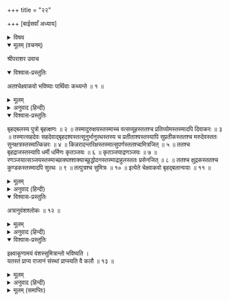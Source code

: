 +++
title = "२२"

+++
[बाईसवाँ अध्याय]



<details><summary>विषय</summary>

भविष्यमें होनेवाले इक्ष्वाकुवंशीय राजाओंका वर्णन
</details>


<details open><summary>मूलम् (वचनम्)</summary>

श्रीपराशर उवाच
</details>

<details open><summary>विश्वास-प्रस्तुतिः</summary>

अतश्चेक्ष्वाकवो भविष्याः पार्थिवाः कथ्यन्ते ॥ १ ॥
</details>

<details><summary>मूलम्</summary>

अतश्चेक्ष्वाकवो भविष्याः पार्थिवाः कथ्यन्ते ॥ १ ॥
</details>

<details><summary>अनुवाद (हिन्दी)</summary>

श्रीपराशरजी बोले—अब मैं भविष्यमें होनेवाले इक्ष्वाकुवंशीय राजाओंका वर्णन करता हूँ ॥ १ ॥
</details>

<details open><summary>विश्वास-प्रस्तुतिः</summary>

बृहद‍्बलस्य पुत्रो बृहत्क्षणः ॥ २ ॥ तस्मादुरुक्षयस्तस्माच्च वत्सव्यूहस्ततश्च प्रतिव्योमस्तस्मादपि दिवाकरः ॥ ३ ॥ तस्मात्सहदेवः सहदेवाद्‍बृहदश्वस्तत्सूनुर्भानुरथस्तस्य च प्रतीताश्वस्तस्यापि सुप्रतीकस्ततश्च मरुदेवस्ततः सुनक्षत्रस्तस्मात्किन्नरः ॥ ४ ॥ किन्नरादन्तरिक्षस्तस्मात्सुपर्णस्ततश्चामित्रजित् ॥ ५ ॥ ततश्च बृहद्राजस्तस्यापि धर्मी धर्मिणः कृतञ्जयः ॥ ६ ॥ कृतञ्जयाद्रणञ्जयः ॥ ७ ॥ रणञ्जयात्सञ्जयस्तस्माच्छाक्यश्शाक्याच्छुद्धोदनस्तस्माद्राहुलस्ततः प्रसेनजित् ॥ ८ ॥ ततश्च क्षुद्रकस्ततश्च कुण्डकस्तस्मादपि सुरथः ॥ ९ ॥ तत्पुत्रश्च सुमित्रः ॥ १० ॥ इत्येते चेक्ष्वाकवो बृहद‍्बलान्वयाः ॥ ११ ॥
</details>

<details><summary>मूलम्</summary>

बृहद‍्बलस्य पुत्रो बृहत्क्षणः ॥ २ ॥ तस्मादुरुक्षयस्तस्माच्च वत्सव्यूहस्ततश्च प्रतिव्योमस्तस्मादपि दिवाकरः ॥ ३ ॥ तस्मात्सहदेवः सहदेवाद्‍बृहदश्वस्तत्सूनुर्भानुरथस्तस्य च प्रतीताश्वस्तस्यापि सुप्रतीकस्ततश्च मरुदेवस्ततः सुनक्षत्रस्तस्मात्किन्नरः ॥ ४ ॥ किन्नरादन्तरिक्षस्तस्मात्सुपर्णस्ततश्चामित्रजित् ॥ ५ ॥ ततश्च बृहद्राजस्तस्यापि धर्मी धर्मिणः कृतञ्जयः ॥ ६ ॥ कृतञ्जयाद्रणञ्जयः ॥ ७ ॥ रणञ्जयात्सञ्जयस्तस्माच्छाक्यश्शाक्याच्छुद्धोदनस्तस्माद्राहुलस्ततः प्रसेनजित् ॥ ८ ॥ ततश्च क्षुद्रकस्ततश्च कुण्डकस्तस्मादपि सुरथः ॥ ९ ॥ तत्पुत्रश्च सुमित्रः ॥ १० ॥ इत्येते चेक्ष्वाकवो बृहद‍्बलान्वयाः ॥ ११ ॥
</details>

<details><summary>अनुवाद (हिन्दी)</summary>

बृहद्बलका पुत्र बृहत्क्षण होगा, उसका उरुक्षय, उरुक्षयका वत्सव्यूह, वत्सव्यूहका प्रतिव्योम, प्रतिव्योमका दिवाकर, दिवाकरका सहदेव, सहदेवका बृहदश्व, बृहदश्वका भानुरथ, भानुरथका प्रतीताश्व, प्रतीताश्वका सुप्रतीक, सुप्रतीकका मरुदेव, मरुदेवका सुनक्षत्र, सुनक्षत्रका किन्नर, किन्नरका अन्तरिक्ष, अन्तरिक्षका सुपर्ण, सुपर्णका अमित्रजित्, अमित्रजित् का बृहद्राज, बृहद्राजका धर्मी, धर्मीका कृतंजय, कृतंजयका रणंजय, रणंजयका संजय, संजयका शाक्य, शाक्यका शुद्धोदन, शुद्धोदनका राहुल, राहुलका प्रसेनजित्, प्रसेनजित् का क्षुद्रक, क्षुद्रकका कुण्डक, कुण्डकका सुरथ और सुरथका सुमित्र नामक पुत्र होगा । ये सब इक्ष्वाकुके वंशमें बृहद‍्बलकी सन्तान होंगे ॥ २—११ ॥
</details>

<details open><summary>विश्वास-प्रस्तुतिः</summary>

अत्रानुवंशश्लोकः ॥ १२ ॥
</details>

<details><summary>मूलम्</summary>

अत्रानुवंशश्लोकः ॥ १२ ॥
</details>

<details><summary>अनुवाद (हिन्दी)</summary>

इस वंशके सम्बन्धमें यह श्लोक प्रसिद्ध है— ॥ १२ ॥
</details>

<details open><summary>विश्वास-प्रस्तुतिः</summary>

इक्ष्वाकूणामयं वंशस्सुमित्रान्तो भविष्यति ।  
यतस्तं प्राप्य राजानं संस्थां प्राप्स्यति वै कलौ ॥ १३ ॥
</details>

<details><summary>मूलम्</summary>

इक्ष्वाकूणामयं वंशस्सुमित्रान्तो भविष्यति ।  
यतस्तं प्राप्य राजानं संस्थां प्राप्स्यति वै कलौ ॥ १३ ॥
</details>

<details><summary>अनुवाद (हिन्दी)</summary>

‘यह इक्ष्वाकुवंश राजा सुमित्रतक रहेगा, क्योंकि कलियुगमें राजा सुमित्रके होनेपर फिर यह समाप्त हो जायगा’ ॥ १३ ॥
</details>

<details><summary>मूलम् (समाप्तिः)</summary>

इति श्रीविष्णुपुराणे चतुर्थेंऽशे द्वाविंशोऽध्यायः ॥ २२ ॥
</details>
